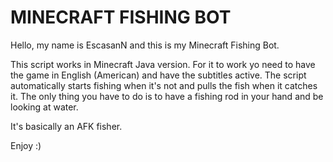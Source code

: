 # MINECRAFT FISHING BOT

Hello, my name is EscasanN and this is my Minecraft Fishing Bot.

This script works in Minecraft Java version. For it to work yo need to have the game in English (American) and have the subtitles active.
The script automatically starts fishing when it's not and pulls the fish when it catches it. The only thing you have to do is to have a fishing rod in your hand and be looking at water.

It's basically an AFK fisher.

Enjoy :)
